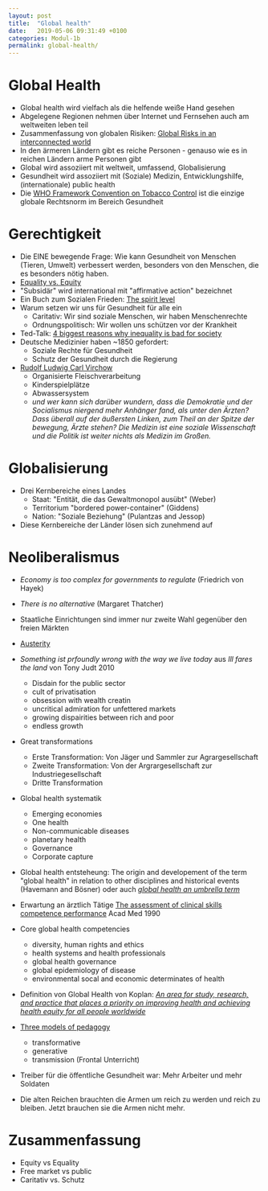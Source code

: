 ```yaml
---
layout: post
title:  "Global health"
date:   2019-05-06 09:31:49 +0100
categories: Modul-1b
permalink: global-health/
---
```


# Global Health
* Global health wird vielfach als die helfende weiße Hand gesehen
* Abgelegene Regionen nehmen über Internet und Fernsehen auch am weltweiten leben teil
* Zusammenfassung von globalen Risiken: [Global Risks in an interconnected world](http://reports.weforum.org/global-risks-2018/global-risks-landscape-2018/)
* In den ärmeren Ländern gibt es reiche Personen - genauso wie es in reichen Ländern arme Personen gibt
* Global wird assoziiert mit weltweit, umfassend, Globalisierung
* Gesundheit wird assoziiert mit (Soziale) Medizin, Entwicklungshilfe, (internationale) public health
* Die [WHO Framework Convention on Tobacco Control](https://www.who.int/fctc/text_download/en/) ist die einzige globale Rechtsnorm im Bereich Gesundheit

# Gerechtigkeit
* Die EINE bewegende Frage: Wie kann Gesundheit von Menschen (Tieren, Umwelt) verbessert werden, besonders von den Menschen, die es besonders nötig haben.
* [Equality vs. Equity](https://www.diffen.com/difference/Equality-vs-Equity)
* "Subsidär" wird international mit "affirmative action" bezeichnet
* Ein Buch zum Sozialen Frieden: [The spirit level](https://en.wikipedia.org/wiki/The_Spirit_Level_(book))
* Warum setzen wir uns für Gesundheit für alle ein
  - Caritativ: Wir sind soziale Menschen, wir haben Menschenrechte
  - Ordnungspolitisch: Wir wollen uns schützen vor der Krankheit
* Ted-Talk: [4 biggest reasons why inequality is bad for society](https://ideas.ted.com/the-4-biggest-reasons-why-inequality-is-bad-for-society/)
* Deutsche Medizinier haben ~1850 gefordert:
  * Soziale Rechte für Gesundheit
  * Schutz der Gesundheit durch die Regierung
* [Rudolf Ludwig Carl Virchow](https://de.wikipedia.org/wiki/Rudolf_Virchow)
  * Organisierte Fleischverarbeitung
  * Kinderspielplätze
  * Abwassersystem
  * _und wer kann sich darüber wundern, dass die Demokratie und der Socialismus niergend mehr Anhänger fand, als unter den Ärzten? Dass überall auf der äußersten Linken, zum Theil an der Spitze der bewegung, Ärzte stehen? Die Medizin ist eine soziale Wissenschaft und die Politik ist weiter nichts als Medizin im Großen._

# Globalisierung
* Drei Kernbereiche eines Landes
  - Staat: "Entität, die das Gewaltmonopol ausübt" (Weber)
  - Territorium "bordered power-container" (Giddens)
  - Nation: "Soziale Beziehung" (Pulantzas and Jessop)
* Diese Kernbereiche der Länder lösen sich zunehmend auf

# Neoliberalismus
* _Economy is too complex for governments to regulate_ (Friedrich von Hayek)
* _There is no alternative_ (Margaret Thatcher)
* Staatliche Einrichtungen sind immer nur zweite Wahl gegenüber den freien Märkten
* [Austerity](https://en.wikipedia.org/wiki/Austerity)
* _Something ist prfoundly wrong with the way we live today_ aus _Ill fares the land_ von Tony Judt 2010
  - Disdain for the public sector
  - cult of privatisation
  - obsession with wealth creatin
  - uncritical admiration for unfettered markets
  - growing dispairities between rich and poor
  - endless growth
* Great transformations
  - Erste Transformation: Von Jäger und Sammler zur Agrargesellschaft
  - Zweite Transformation: Von der Argrargesellschaft zur Industriegesellschaft
  - Dritte Transformation
* Global health systematik
  - Emerging economies
  - One health
  - Non-communicable diseases
  - planetary health
  - Governance
  - Corporate capture
* Global health entsteheung: The origin and developement of the term "global health" in relation to other disciplines and historical events (Havemann and Bösner) oder auch [_global health an umbrella term_](https://www.ncbi.nlm.nih.gov/pubmed/29587856)
* Erwartung an ärztlich Tätige [The assessment of clinical skills competence performance](https://www.ncbi.nlm.nih.gov/pubmed/2400509) Acad Med 1990
* Core global health competencies
  - diversity, human rights and ethics
  - health systems and health professionals
  - global health governance
  - global epidemiology of disease
  - environmental socal and economic determinates of health

* Definition von Global Health von Koplan: [_An area for study, research, and practice that places a priority on improving health and achieving health equity for all people worldwide_](https://www.thelancet.com/journals/lancet/article/PIIS0140-6736(09)60332-9/fulltext)
* [Three models of pedagogy](https://www.joanwink.com/critical-pedagogy-3rd-edition/critical-pedagogy-3rd-edition-practicing-pedagogy-patiently/)
  - transformative
  - generative
  - transmission (Frontal Unterricht)
* Treiber für die öffentliche Gesundheit war: Mehr Arbeiter und mehr Soldaten
* Die alten Reichen brauchten die Armen um reich zu werden und reich zu bleiben. Jetzt brauchen sie die Armen nicht mehr.

# Zusammenfassung
* Equity vs Equality
* Free market vs public
* Caritativ vs. Schutz
